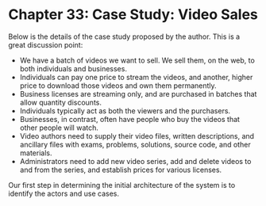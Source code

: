 # Chapter 33: Case Study: Video Sales

Below is the details of the case study proposed by the author. This is a great discussion point:

- We have a batch of videos we want to sell. We sell them, on the web, to both individuals and businesses.
- Individuals can pay one price to stream the videos, and another, higher price to download those videos and own them permanently.
- Business licenses are streaming only, and are purchased in batches that allow quantity discounts.
- Individuals typically act as both the viewers and the purchasers.
- Businesses, in contrast, often have people who buy the videos that other people will watch.
- Video authors need to supply their video files, written descriptions, and ancillary files with exams, problems, solutions, source code, and other materials.
- Administrators need to add new video series, add and delete videos to and from the series, and establish prices for various licenses.

Our first step in determining the initial architecture of the system is to identify the actors and use cases.
